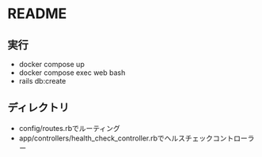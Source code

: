 # README

## 実行
- docker compose up
- docker compose exec web bash
- rails db:create


## ディレクトリ
- config/routes.rbでルーティング
- app/controllers/health_check_controller.rbでヘルスチェックコントローラー
